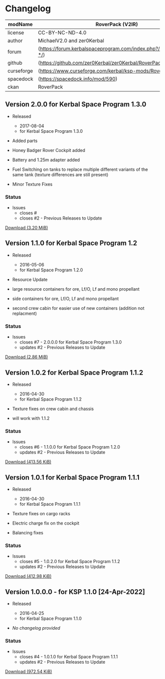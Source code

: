 # Changelog  
  
| modName    | RoverPack (V2IR)                                                  |
| ---------- | ----------------------------------------------------------------- |
| license    | CC-BY-NC-ND-4.0                                                      |
| author     | MichaelV2.0 and zer0Kerbal                                        |
| forum      | (https://forum.kerbalspaceprogram.com/index.php?/topic/207911-*/) |
| github     | (https://github.com/zer0Kerbal/zer0Kerbal/RoverPack)              |
| curseforge | (https://www.curseforge.com/kerbal/ksp-mods/RoverPack)            |
| spacedock  | (https://spacedock.info/mod/590)                                  |
| ckan       | RoverPack  

## Version 2.0.0 for Kerbal Space Program 1.3.0

* Released
  * 2017-08-04
  * for Kerbal Space Program 1.3.0

* Added parts
* Honey Badger Rover Cockpit added
* Battery and 1.25m adapter added
* Fuel Switching on tanks to replace multiple different variants of the same tank (texture differences are still present)
* Minor Texture Fixes
  
### Status

* Issues
  * closes #
  * closes #2 - Previous Releases to Update

[Download (3.20 MiB)](https://spacedock.info/mod/590/Version_2.0%20Industries%20Rover%20Pack./download/2.0.0)

## Version 1.1.0 for Kerbal Space Program 1.2

* Released
  * 2016-05-06
  * for Kerbal Space Program 1.2.0

* Resource Update
* large resource containers for ore, Lf/O, Lf and mono propellant
* side containers for ore, Lf/O, Lf and mono propellant
* second crew cabin for easier use of new containers (addition not replacment)
  
### Status

* Issues
  * closes #7 - 2.0.0.0 for Kerbal Space Program 1.3.0
  * updates #2 - Previous Releases to Update

[Download (2.86 MiB)](https://spacedock.info/mod/590/Version_2.0%20Industries%20Rover%20Pack./download/1.1.0)

## Version 1.0.2 for Kerbal Space Program 1.1.2

* Released
  * 2016-04-30
  * for Kerbal Space Program 1.1.2

* Texture fixes on crew cabin and chassis
* will work with 1.1.2
  
### Status

* Issues
  * closes #6 - 1.1.0.0 for Kerbal Space Program 1.2.0
  * updates #2 - Previous Releases to Update

[Download (413.56 KiB)](https://spacedock.info/mod/590/Version_2.0%20Industries%20Rover%20Pack./download/1.0.2)

## Version 1.0.1 for Kerbal Space Program 1.1.1

* Released
  * 2016-04-30
  * for Kerbal Space Program 1.1.1

* Texture fixes on cargo racks
* Electric charge fix on the cockpit
* Balancing fixes
  
### Status

* Issues
  * closes #5 - 1.0.2.0 for Kerbal Space Program 1.1.2
  * updates #2 - Previous Releases to Update

[Download (412.98 KiB)](https://spacedock.info/mod/590/Version_2.0%20Industries%20Rover%20Pack./download/1.0.1)

## Version 1.0.0.0 - for KSP 1.1.0 [24-Apr-2022]

* Released
  * 2016-04-25
  * for Kerbal Space Program 1.1.0

* *No changelog provided*
  
### Status

* Issues
  * closes #4 - 1.0.1.0 for Kerbal Space Program 1.1.1
  * updates #2 - Previous Releases to Update

[Download (972.54 KiB)](https://spacedock.info/mod/590/Version_2.0%20Industries%20Rover%20Pack./download/1.0.0)
